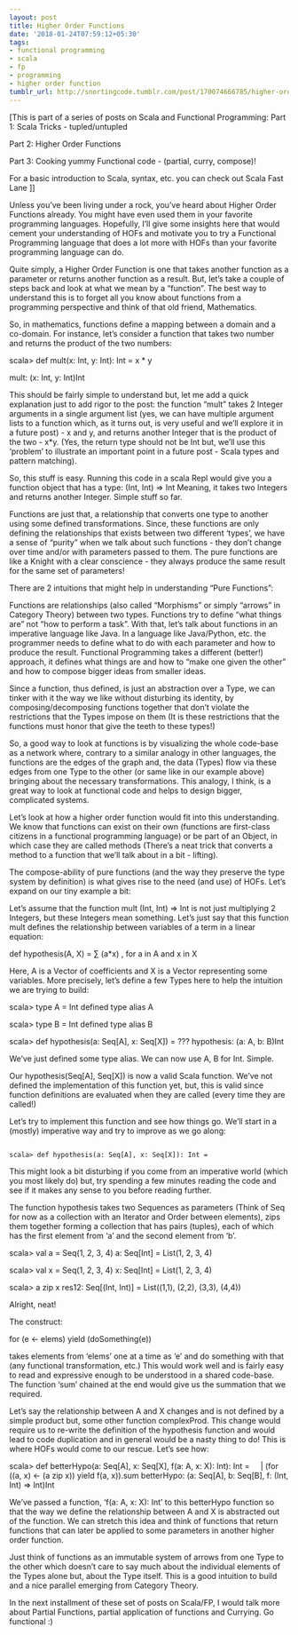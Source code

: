 ```yaml
---
layout: post
title: Higher Order Functions
date: '2018-01-24T07:59:12+05:30'
tags:
- functional programming
- scala
- fp
- programming
- higher order function
tumblr_url: http://snortingcode.tumblr.com/post/170074666785/higher-order-functions
---
```

[This is part of a series of posts on Scala and Functional Programming:
Part 1: Scala Tricks - tupled/untupled

Part 2: Higher Order Functions

Part 3: Cooking yummy Functional code - (partial, curry, compose)!

For a basic introduction to Scala, syntax, etc. you can check out Scala Fast Lane
]]

Unless you’ve been living under a rock, you’ve heard about Higher Order Functions already. You might have even used them in your favorite programming languages. Hopefully, I’ll give some insights here that would cement your understanding of HOFs and motivate you to try a Functional Programming language that does a lot more with HOFs than your favorite programming language can do.

Quite simply, a Higher Order Function is one that takes another function as a parameter or returns another function as a result. But, let’s take a couple of steps back and look at what we mean by a “function”. The best way to understand this is to forget all you know about functions from a programming perspective and think of that old friend, Mathematics.

So, in mathematics, functions define a mapping between a domain and a co-domain. For instance, let’s consider a function that takes two number and returns the product of the two numbers:

scala> def mult(x: Int, y: Int): Int = x * y

mult: (x: Int, y: Int)Int

This should be fairly simple to understand but, let me add a quick explanation just to add rigor to the post: the function “mult” takes 2 Integer arguments in a single argument list (yes, we can have multiple argument lists to a function which, as it turns out, is very useful and we’ll explore it in a future post) - x and y, and returns another Integer that is the product of the two - x*y. (Yes, the return type should not be Int but, we’ll use this ‘problem’ to illustrate an important point in a future post - Scala types and pattern matching).

So, this stuff is easy. Running this code in a scala Repl would give you a function object that has a type: (Int, Int) => Int
Meaning, it takes two Integers and returns another Integer. Simple stuff so far.

Functions are just that, a relationship that converts one type to another using some defined transformations. Since, these functions are only defining the relationships that exists between two different ‘types’, we have a sense of “purity” when we talk about such functions - they don’t change over time and/or with parameters passed to them. The pure functions are like a Knight with a clear conscience - they always produce the same result for the same set of parameters!

There are 2 intuitions that might help in understanding “Pure Functions”:

Functions are relationships (also called “Morphisms” or simply “arrows” in Category Theory) between two types.
Functions try to define “what things are” not “how to perform a task”.
With that, let’s talk about functions in an imperative language like Java. In a language like Java/Python, etc. the programmer needs to define what to do with each parameter and how to produce the result. Functional Programming takes a different (better!) approach, it defines what things are and how to “make one given the other” and how to compose bigger ideas from smaller ideas.

Since a function, thus defined, is just an abstraction over a Type, we can tinker with it the way we like without disturbing its identity, by composing/decomposing functions together that don’t violate the restrictions that the Types impose on them (It is these restrictions that the functions must honor that give the teeth to these types!)

So, a good way to look at functions is by visualizing the whole code-base as a network where, contrary to a similar analogy in other languages, the functions are the edges of the graph and, the data (Types) flow via these edges from one Type to the other (or same like in our example above) bringing about the necessary transformations. This analogy, I think, is a great way to look at functional code and helps to design bigger, complicated systems.

Let’s look at how a higher order function would fit into this understanding. We know that functions can exist on their own (functions are first-class citizens in a functional programming language) or be part of an Object, in which case they are called methods (There’s a neat trick that converts a method to a function that we’ll talk about in a bit - lifting).

The compose-ability of pure functions (and the way they preserve the type system by definition) is what gives rise to the need (and use) of HOFs. Let’s expand on our tiny example a bit:

Let’s assume that the function mult (Int, Int) => Int is not just multiplying 2 Integers, but these Integers mean something. Let’s just say that this function mult defines the relationship between variables of a term in a linear equation:

def hypothesis(A, X) = ∑ (a*x) , for a in A and x in X

Here, A is a Vector of coefficients and X is a Vector representing some variables. More precisely, let’s define a few Types here to help the intuition we are trying to build:

scala> type A = Int
defined type alias A

scala> type B = Int
defined type alias B

scala> def hypothesis(a: Seq[A], x: Seq[X]) = ???
hypothesis: (a: A, b: B)Int



We’ve just defined some type alias. We can now use A, B for Int. Simple.

Our hypothesis(Seq[A], Seq[X]) is now a valid Scala function. We’ve not defined the implementation of this function yet, but, this is valid since function definitions are evaluated when they are called (every time they are called!)

Let’s try to implement this function and see how things go. We’ll start in a (mostly) imperative way and try to improve as we go along:

```

scala> def hypothesis(a: Seq[A], x: Seq[X]): Int =

```

This might look a bit disturbing if you come from an imperative world (which you most likely do) but, try spending a few minutes reading the code and see if it makes any sense to you before reading further.

The function hypothesis takes two Sequences as parameters (Think of Seq for now as a collection with an Iterator and Order between elements), zips them together forming a collection that has pairs (tuples), each of which has the first element from ‘a’ and the second element from ‘b’.

scala> val a = Seq(1, 2, 3, 4)
a: Seq[Int] = List(1, 2, 3, 4)

scala> val x = Seq(1, 2, 3, 4)
x: Seq[Int] = List(1, 2, 3, 4)

scala> a zip x
res12: Seq[(Int, Int)] = List((1,1), (2,2), (3,3), (4,4))
 

Alright, neat!

The construct:

for (e <- elems) yield (doSomething(e))

takes elements from ‘elems’ one at a time as ‘e’ and do something with that (any functional transformation, etc.) This would work well and is fairly easy to read and expressive enough to be understood in a shared code-base. The function ‘sum’ chained at the end would give us the summation that we required.

Let’s say the relationship between A and X changes and is not defined by a simple product but, some other function complexProd. This change would require us to re-write the definition of the hypothesis function and would lead to code duplication and in general would be a nasty thing to do! This is where HOFs would come to our rescue. Let’s see how:

scala> def betterHypo(a: Seq[A], x: Seq[X], f(a: A, x: X): Int): Int =
     | (for ((a, x) <- (a zip x)) yield f(a, x)).sum
betterHypo: (a: Seq[A], b: Seq[B], f: (Int, Int) => Int)Int


We’ve passed a function, ‘f(a: A, x: X): Int’ to this betterHypo function so that the way we define the relationship between A and X is abstracted out of the function. We can stretch this idea and think of functions that return functions that can later be applied to some parameters in another higher order function.

Just think of functions as an immutable system of arrows from one Type to the other which doesn’t care to say much about the individual elements of the Types alone but, about the Type itself. This is a good intuition to build and a nice parallel emerging from Category Theory.

In the next installment of these set of posts on Scala/FP, I would talk more about Partial Functions, partial application of functions and Currying. Go functional :)
